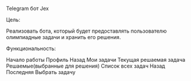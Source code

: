 Telegram бот Jex

Цель:

Реализовать бота, который будет предоставлять пользователю олимпиадные задачи и хранить его решения.


Функциональность:

Начало работы
  Профиль
    Назад
    Мои задачи
      Текущая решаемая задача
      Решаемые(выбранные для решения)
    Список всех задач
      Назад
      Последняя
      Выбрать задачу
